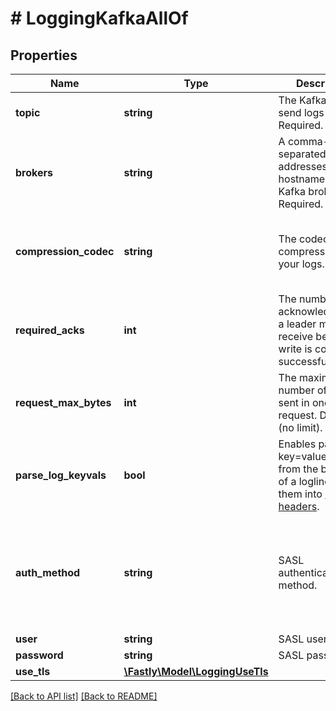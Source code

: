 # # LoggingKafkaAllOf

## Properties

Name | Type | Description | Notes
------------ | ------------- | ------------- | -------------
**topic** | **string** | The Kafka topic to send logs to. Required. | [optional] 
**brokers** | **string** | A comma-separated list of IP addresses or hostnames of Kafka brokers. Required. | [optional] 
**compression_codec** | **string** | The codec used for compression of your logs. | [optional]  [one of: 'gzip', 'snappy', 'lz4', 'null']
**required_acks** | **int** | The number of acknowledgements a leader must receive before a write is considered successful. | [optional]  [one of: 1, 0, -1]
**request_max_bytes** | **int** | The maximum number of bytes sent in one request. Defaults `0` (no limit). | [optional]  [defaults to 0]
**parse_log_keyvals** | **bool** | Enables parsing of key&#x3D;value tuples from the beginning of a logline, turning them into [record headers](https://cwiki.apache.org/confluence/display/KAFKA/KIP-82+-+Add+Record+Headers). | [optional] 
**auth_method** | **string** | SASL authentication method. | [optional]  [one of: 'plain', 'scram-sha-256', 'scram-sha-512']
**user** | **string** | SASL user. | [optional] 
**password** | **string** | SASL password. | [optional] 
**use_tls** | [**\Fastly\Model\LoggingUseTls**](LoggingUseTls.md) |  | [optional] 


[[Back to API list]](../../README.md#endpoints) [[Back to README]](../../README.md)
